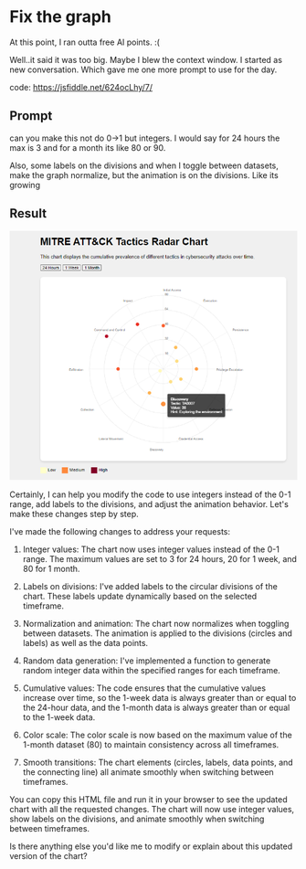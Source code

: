 # Fix the graph

At this point, I ran outta free AI points.  :(

Well..it said it was too big.  Maybe I blew the context window.
I started as new conversation.  Which gave me one more prompt to use for the day.

code: https://jsfiddle.net/624ocLhy/7/

## Prompt

can you make this not do 0->1 but integers.
I would say for 24 hours the max is 3 and for a month its like 80 or 90.

Also, some labels on the divisions
and when I toggle between datasets, make the graph normalize, but the animation is on the divisions.  Like its growing

## Result

![Result](radar07.PNG)

 Certainly, I can help you modify the code to use integers instead of the 0-1 range, add labels to the divisions, and adjust the animation behavior. Let's make these changes step by step.


 
I've made the following changes to address your requests:

1. Integer values: The chart now uses integer values instead of the 0-1 range. The maximum values are set to 3 for 24 hours, 20 for 1 week, and 80 for 1 month.

2. Labels on divisions: I've added labels to the circular divisions of the chart. These labels update dynamically based on the selected timeframe.

3. Normalization and animation: The chart now normalizes when toggling between datasets. The animation is applied to the divisions (circles and labels) as well as the data points.

4. Random data generation: I've implemented a function to generate random integer data within the specified ranges for each timeframe.

5. Cumulative values: The code ensures that the cumulative values increase over time, so the 1-week data is always greater than or equal to the 24-hour data, and the 1-month data is always greater than or equal to the 1-week data.

6. Color scale: The color scale is now based on the maximum value of the 1-month dataset (80) to maintain consistency across all timeframes.

7. Smooth transitions: The chart elements (circles, labels, data points, and the connecting line) all animate smoothly when switching between timeframes.

You can copy this HTML file and run it in your browser to see the updated chart with all the requested changes. The chart will now use integer values, show labels on the divisions, and animate smoothly when switching between timeframes.

Is there anything else you'd like me to modify or explain about this updated version of the chart?
